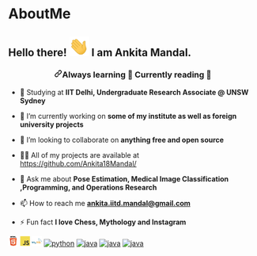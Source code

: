 # AboutMe
## Hello there! <img src="https://raw.githubusercontent.com/ABSphreak/ABSphreak/master/gifs/Hi.gif" width="40px" style="max-width:100%;"> I am Ankita Mandal.


<h3 align="center"><a id="user-content-a-passionate-developer-from-india" class="anchor" aria-hidden="true" href="#a-passionate-developer-from-india"><svg class="octicon octicon-link" viewBox="0 0 16 16" version="1.1" width="16" height="16" aria-hidden="true"><path fill-rule="evenodd" d="M7.775 3.275a.75.75 0 001.06 1.06l1.25-1.25a2 2 0 112.83 2.83l-2.5 2.5a2 2 0 01-2.83 0 .75.75 0 00-1.06 1.06 3.5 3.5 0 004.95 0l2.5-2.5a3.5 3.5 0 00-4.95-4.95l-1.25 1.25zm-4.69 9.64a2 2 0 010-2.83l2.5-2.5a2 2 0 012.83 0 .75.75 0 001.06-1.06 3.5 3.5 0 00-4.95 0l-2.5 2.5a3.5 3.5 0 004.95 4.95l1.25-1.25a.75.75 0 00-1.06-1.06l-1.25 1.25a2 2 0 01-2.83 0z"></path></svg></a>Always learning 🧠 Currently reading 📖</h3>

<ul>

<li>
<p><g-emoji class="g-emoji" alias="speech_balloon" fallback-src="https://github.githubassets.com/images/icons/emoji/unicode/1f4ac.png">📖</g-emoji> Studying at <strong> IIT Delhi, Undergraduate Research Associate @ UNSW Sydney </strong></p>
</li>
<li>
<p><g-emoji class="g-emoji" alias="telescope" fallback-src="https://github.githubassets.com/images/icons/emoji/unicode/1f52d.png">🔭</g-emoji> I’m currently working on <strong>some of my institute as well as foreign university projects </strong></p>
</li>
<li>
<p><g-emoji class="g-emoji" alias="dancers" fallback-src="https://github.githubassets.com/images/icons/emoji/unicode/1f46f.png">👯</g-emoji> I’m looking to collaborate on <strong>anything free and open source</strong></p>
</li>
<li>
<p><g-emoji class="g-emoji" alias="man_technologist" fallback-src="https://github.githubassets.com/images/icons/emoji/unicode/1f468-1f4bb.png">👨‍💻</g-emoji> All of my projects are available at <a href="https://github.com/gargakshit">https://github.com/Ankita18Mandal/</a></p>
</li>
<li>
<p><g-emoji class="g-emoji" alias="speech_balloon" fallback-src="https://github.githubassets.com/images/icons/emoji/unicode/1f4ac.png">💬</g-emoji> Ask me about <strong>Pose Estimation, Medical Image Classification ,Programming, and Operations Research</strong></p>
</li>
<li>
<p><g-emoji class="g-emoji" alias="mailbox" fallback-src="https://github.githubassets.com/images/icons/emoji/unicode/1f4eb.png">📫</g-emoji> How to reach me <strong><a href="mailto:ankita.iitd.mandal@gmail.com">ankita.iitd.mandal@gmail.com</a></strong></p>
</li>
<li>
<p><g-emoji class="g-emoji" alias="zap" fallback-src="https://github.githubassets.com/images/icons/emoji/unicode/26a1.png">⚡</g-emoji> Fun fact <strong>I love Chess, Mythology and Instagram </strong></p>
</li>
</ul>
<a target="_blank" rel="noopener noreferrer" href="https://raw.githubusercontent.com/devicons/devicon/master/icons/html5/html5-original-wordmark.svg"><img src="https://raw.githubusercontent.com/devicons/devicon/master/icons/html5/html5-original-wordmark.svg" alt="html5" width="20" height="20" style="max-width:100%;"></a>
<a target="_blank" rel="noopener noreferrer" href="https://raw.githubusercontent.com/devicons/devicon/master/icons/javascript/javascript-original.svg"><img src="https://raw.githubusercontent.com/devicons/devicon/master/icons/javascript/javascript-original.svg" alt="javascript" width="20" height="20" style="max-width:100%;"></a>
<a target="_blank" rel="noopener noreferrer" href="https://raw.githubusercontent.com/devicons/devicon/master/icons/mysql/mysql-original-wordmark.svg"><img src="https://raw.githubusercontent.com/devicons/devicon/master/icons/mysql/mysql-original-wordmark.svg" alt="mysql" width="20" height="20" style="max-width:100%;"></a>
<a target="_blank" rel="noopener noreferrer" href="https://img.icons8.com/color/48/000000/python.png"><img src="https://img.icons8.com/color/48/000000/python.png" alt="python" width="20" height="20" style="max-width:100%;"></a>
<a target="_blank" rel="noopener noreferrer" href="https://img.icons8.com/nolan/64/java-coffee-cup-logo.png"><img src="https://img.icons8.com/nolan/64/java-coffee-cup-logo.png" alt="java" width="20" height="20" style="max-width:100%;"></a>
<a target="_blank" rel="noopener noreferrer" href="https://img.icons8.com/ultraviolet/40/000000/css-filetype.png"><img src="https://img.icons8.com/ultraviolet/40/000000/css-filetype.png" alt="java" width="20" height="20" style="max-width:100%;"></a>
<a target="_blank" rel="noopener noreferrer" href="https://img.icons8.com/dusk/64/000000/javascript-logo.png"><img src="https://img.icons8.com/dusk/64/000000/javascript-logo.png" alt="java" width="20" height="20" style="max-width:100%;"></a>
